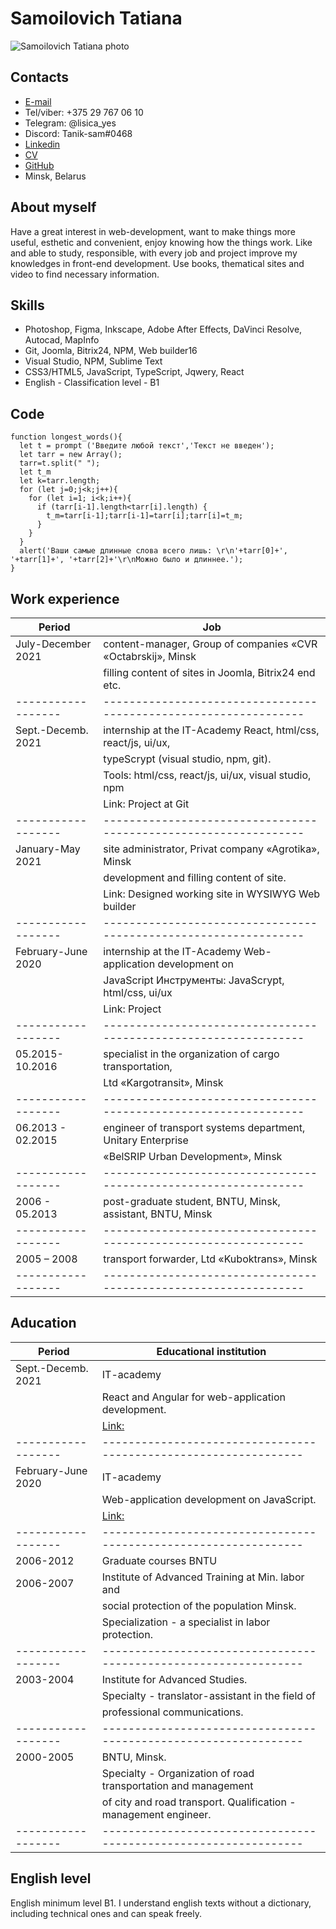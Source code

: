 # Samoilovich Tatiana


![Samoilovich Tatiana photo](https://drive.google.com/file/d/1mP9pMPGjfanhrYl7Qs_PXN9yzVxp2K2F/view?usp=sharing "Samoilovich Tatiana")

## Contacts
- [E-mail](mailto:tanik.sam1@gmail.com "e-mail")
- Tel/viber: +375 29 767 06 10
- Telegram: @lisica_yes
- Discord: Tanik-sam#0468
- [Linkedin](https://www.linkedin.com/in/%D1%82%D0%B0%D1%82%D1%8C%D1%8F%D0%BD%D0%B0-%D1%81%D0%B0%D0%BC%D0%BE%D0%B9%D0%BB%D0%BE%D0%B2%D0%B8%D1%87-7888a61b0?lipi=urn%3Ali%3Apage%3Ad_flagship3_profile_view_base_contact_details%3BPw5mkLjzR5KpbMPEAUGDyQ%3D%3D "Linkedin Tatiana Samoilovich") 
- [CV](https://drive.google.com/file/d/1KfkzBcLxHt_k7jtYuDpJhmnriGsTQSh9/view?usp=sharing "CV")
- [GitHub](https://github.com/Tanik-sam "GitHub Tanik-sam")
- Minsk, Belarus


## About myself

Have a great interest in web-development, want  to make things more useful, esthetic and  convenient, enjoy knowing how the things work. Like  and able to study, responsible, with every job and project  improve my knowledges in front-end development. Use books, thematical  sites and video to find necessary information.

## Skills

- Photoshop, Figma, Inkscape, Adobe After Effects, DaVinci Resolve, Autocad, MapInfo
- Git, Joomla, Bitrix24, NPM, Web builder16
- Visual Studio, NPM, Sublime Text
- СSS3/HTML5, JavaScript, TypeScript, Jqwery, React
- English - Classification level - B1


## Code

```
function longest_words(){
  let t = prompt ('Введите любой текст','Текст не введен');
  let tarr = new Array();
  tarr=t.split(" ");
  let t_m
  let k=tarr.length;
  for (let j=0;j<k;j++){
    for (let i=1; i<k;i++){
      if (tarr[i-1].length<tarr[i].length) {
        t_m=tarr[i-1];tarr[i-1]=tarr[i];tarr[i]=t_m; 
      }
    }
  }
  alert('Ваши самые длинные слова всего лишь: \r\n'+tarr[0]+', '+tarr[1]+', '+tarr[2]+'\r\nМожно было и длиннее.');
}
```

## Work experience


|       Period     |                             Job                                | 
|------------------|----------------------------------------------------------------|
|July-December 2021|content-manager, Group of companies «CVR «Octabrskij», Minsk    |
|                  |filling content of sites in Joomla, Bitrix24 end etc.           |
|------------------|----------------------------------------------------------------|
|Sept.-Decemb. 2021|internship at the IT-Academy React, html/css, react/js, ui/ux,  | 
|                  |typeScrypt (visual studio, npm, git).                           |        
|                  |Tools: html/css, react/js, ui/ux, visual studio, npm            |
|                  |Link:  Project at Git                                           |
|------------------|----------------------------------------------------------------|
|January-May 2021  |site administrator, Privat company «Agrotika», Minsk            |
|                  |development and filling content of site.                        |
|                  |Link: Designed working site in WYSIWYG Web builder              |
|------------------|----------------------------------------------------------------|
|February-June 2020|internship at the IT-Academy Web-application development on     |
|                  |JavaScript Инструменты: JavaScrypt, html/css, ui/ux             |
|                  |Link: Project                                                   |
|------------------|----------------------------------------------------------------|
|05.2015-10.2016   |specialist in the organization of cargo transportation,         |
|                  |Ltd «Kargotransit», Minsk                                       |
|------------------|----------------------------------------------------------------|
|06.2013 - 02.2015 |engineer of transport systems department, Unitary Enterprise    |
|                  |«BelSRIP Urban Development», Minsk                              |
|------------------|----------------------------------------------------------------|
|2006 - 05.2013    |post-graduate student, BNTU, Minsk, аssistant, BNTU, Minsk      |
|------------------|----------------------------------------------------------------|
|2005 – 2008       |transport  forwarder, Ltd «Kuboktrans», Minsk                   |
|------------------|----------------------------------------------------------------|


## Aducation

|       Period     |              Educational institution                           |
|------------------|----------------------------------------------------------------|
|Sept.-Decemb. 2021|IT-academy                                                      |
|                  |React and Angular for web-application development.              |
|                  |[Link:](https://drive.google.com/file/d/1kIzjI-KDQcgd6wXB9bEpV5FupJKC-OJl/view?usp=sharing "Certificate")|
|------------------|----------------------------------------------------------------|
|February-June 2020|IT-academy                                                      |
|                  |Web-application development on JavaScript. 
|                  |[Link:](https://drive.google.com/file/d/1FFwPUD08vijEHnXtF3pbzq4PCL-cJ50v/view?usp=sharing "Certificate.")|
|------------------|----------------------------------------------------------------|
|2006-2012         |Graduate courses BNTU                                           |
|2006-2007         |Institute of Advanced Training at Min. labor and                |
|                  |social protection of the population Minsk.                      |
|                  |Specialization - a specialist in labor protection.              |
|------------------|----------------------------------------------------------------|
|2003-2004       |Institute for Advanced Studies.                                 |
|                  |Specialty - translator-assistant in the field of                | 
|                  |professional communications.                                    |
|------------------|----------------------------------------------------------------|
|2000-2005         |BNTU, Minsk.                                                    |
|                  |Specialty - Organization of road transportation and management  |
|                  |of city and road transport. Qualification - management engineer.|
|------------------|----------------------------------------------------------------|


## English level
English minimum level B1. I understand english texts without a dictionary, including technical ones and can speak freely.


